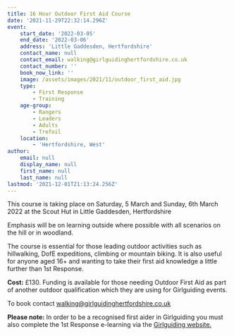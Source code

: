 ```yaml
---
title: 16 Hour Outdoor First Aid Course
date: '2021-11-29T22:32:14.296Z'
event:
    start_date: '2022-03-05'
    end_date: '2022-03-06'
    address: 'Little Gaddesden, Hertfordshire'
    contact_name: null
    contact_email: walking@girlguidinghertfordshire.co.uk
    contact_number: ''
    book_now_link: ''
    image: /assets/images/2021/11/outdoor_first_aid.jpg
    type:
        - First Response
        - Training
    age-group:
        - Rangers
        - Leaders
        - Adults
        - Trefoil
    location:
        - 'Hertfordshire, West'
author:
    email: null
    display_name: null
    first_name: null
    last_name: null
lastmod: '2021-12-01T21:13:24.256Z'
---
```


This course is taking place on Saturday, 5 March and Sunday, 6th March 2022 at the Scout Hut in Little Gaddesden, Hertfordshire

Emphasis will be on learning outside where possible with all scenarios on the hill or in woodland. 
 
The course is essential for those leading outdoor activities such as hillwalking, DofE expeditions, climbing or mountain biking.  It is also useful for anyone aged 16+ and wanting to take their first aid knowledge a little further than 1st Response.

**Cost:** £130. Funding is available for those needing Outdoor First Aid as part of another outdoor qualification which they are using for Girlguiding events. 

To book contact <walking@girlguidinghertfordshire.co.uk>

**Please note:** In order to be a recognised first aider in Girlguiding you must also complete the 1st Response e-learning via the [Girlguiding website.](https://training.girlguiding.org.uk/first-response/?_ga=2.243395270.2123503171.1626684443-707145301.1620647744#/menu/5f1ec172e2dbde2f11ab1d0d)
